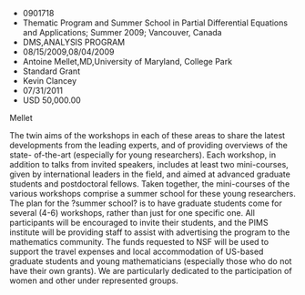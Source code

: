 
* 0901718
* Thematic Program and Summer School in Partial Differential Equations and Applications; Summer 2009; Vancouver, Canada
* DMS,ANALYSIS PROGRAM
* 08/15/2009,08/04/2009
* Antoine Mellet,MD,University of Maryland, College Park
* Standard Grant
* Kevin Clancey
* 07/31/2011
* USD 50,000.00

Mellet

The twin aims of the workshops in each of these areas to share the latest
developments from the leading experts, and of providing overviews of the state-
of-the-art (especially for young researchers). Each workshop, in addition to
talks from invited speakers, includes at least two mini-courses, given by
international leaders in the field, and aimed at advanced graduate students and
postdoctoral fellows. Taken together, the mini-courses of the various workshops
comprise a summer school for these young researchers. The plan for the ?summer
school? is to have graduate students come for several (4-6) workshops, rather
than just for one specific one. All participants will be encouraged to invite
their students, and the PIMS institute will be providing staff to assist with
advertising the program to the mathematics community. The funds requested to NSF
will be used to support the travel expenses and local accommodation of US-based
graduate students and young mathematicians (especially those who do not have
their own grants). We are particularly dedicated to the participation of women
and other under represented groups.


